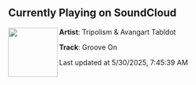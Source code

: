 ## Currently Playing on SoundCloud

[<img align="left" width="100" src="https://i1.sndcdn.com/artworks-0DtM4CEr8d7I-0-t500x500.jpg">](https://soundcloud.com/tripolism/groove-on)

**Artist**: Tripolism & Avangart Tabldot 

**Track**: Groove On

Last updated at 5/30/2025, 7:45:39 AM
